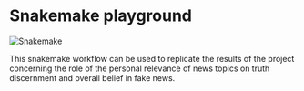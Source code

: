 # Snakemake playground

[![Snakemake](https://img.shields.io/badge/snakemake-≥6.12.3-brightgreen.svg)](https://snakemake.bitbucket.io)

This snakemake workflow can be used to replicate the results of the project concerning the role of the personal relevance of news topics on truth discernment and overall belief in fake news.
